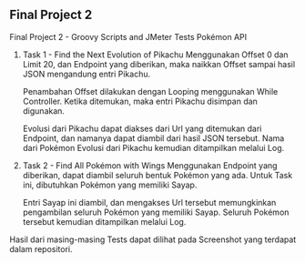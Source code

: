 ## Final Project 2

Final Project 2 - Groovy Scripts and JMeter Tests Pokémon API

1. Task 1 - Find the Next Evolution of Pikachu
   Menggunakan Offset 0 dan Limit 20, dan Endpoint yang diberikan, maka naikkan Offset sampai hasil JSON mengandung entri Pikachu.

   Penambahan Offset dilakukan dengan Looping menggunakan While Controller. Ketika ditemukan, maka entri Pikachu disimpan dan digunakan.

   Evolusi dari Pikachu dapat diakses dari Url yang ditemukan dari Endpoint, dan namanya dapat diambil dari hasil JSON tersebut. Nama dari Pokémon Evolusi dari Pikachu kemudian ditampilkan melalui Log.

2. Task 2 - Find All Pokémon with Wings
   Menggunakan Endpoint yang diberikan, dapat diambil seluruh bentuk Pokémon yang ada. Untuk Task ini, dibutuhkan Pokémon yang memiliki Sayap.

   Entri Sayap ini diambil, dan mengakses Url tersebut memungkinkan pengambilan seluruh Pokémon yang memiliki Sayap. Seluruh Pokémon tersebut kemudian ditampilkan melalui Log.

Hasil dari masing-masing Tests dapat dilihat pada Screenshot yang terdapat dalam repositori.
